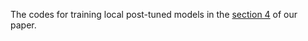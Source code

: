 The codes for training local post-tuned models in the [section 4](https://arxiv.org/html/2502.11387v1#S4) of our paper.
